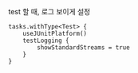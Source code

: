 

test 할 때, 로그 보이게 설정
```
tasks.withType<Test> {
    useJUnitPlatform()
    testLogging {
        showStandardStreams = true
    }
}
```